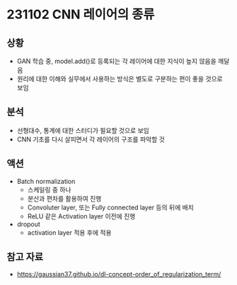 # 231102 CNN 레이어의 종류

## 상황
- GAN 학습 중, model.add()로 등록되는 각 레이어에 대한 지식이 높지 않음을 깨달음
- 원리에 대한 이해와 실무에서 사용하는 방식은 별도로 구분하는 편이 좋을 것으로 보임

## 분석
- 선형대수, 통계에 대한 스터디가 필요할 것으로 보임
- CNN 기초를 다시 살피면서 각 레이어의 구조를 파악할 것

## 액션
- Batch normalization
    - 스케일링 중 하나
    - 분산과 편차를 활용하여 진행
    - Convoluter layer, 또는 Fully connected layer 등의 뒤에 배치
    - ReLU 같은 Activation layer 이전에 진행
- dropout
    - activation layer 적용 후에 적용

## 참고 자료
- https://gaussian37.github.io/dl-concept-order_of_regularization_term/